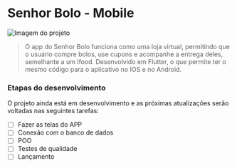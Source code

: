# Senhor Bolo - Mobile

<img src="https://i.imgur.com/nVPrJBM.png" alt="Imagem do projeto">

> O app do Senhor Bolo funciona como uma loja virtual, permitindo que o usuário compre bolos, use cupons e acompanhe a entrega deles, semelhante a um Ifood. Desenvolvido em Flutter, o que permite ter o mesmo código para o aplicativo no IOS e no Android.

### Etapas do desenvolvimento

O projeto ainda está em desenvolvimento e as próximas atualizações serão voltadas nas seguintes tarefas:

- [ ] Fazer as telas do APP
- [ ] Conexão com o banco de dados
- [ ] POO
- [ ] Testes de qualidade
- [ ] Lançamento
